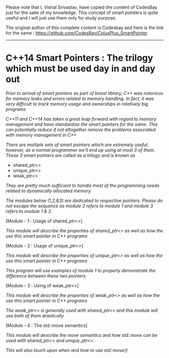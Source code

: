 Please note that I, Vishal Srivastav, have copied the content of CodesBay just for the sake of my knowledge. This concept of smart pointers is quite useful and I will just use them only for study purpose.

The original author of this complete content is Codesbay and here is the link for the same : https://github.com/CodesBay/CplusPlus_SmartPointer

------------------------------------------


# C++14 Smart Pointers : The trilogy which must be used day in and day out

*Prior to arrival of smart pointers as part of boost library, C++ was notorious for memory leaks and errors related to memory handling. In fact, it was very difficult to track memory usage and ownerships in relatively big programs*

*C++11 and C++14 has taken a great leap forward with regard to memory management and have standardize the smart pointers for the same. This can potentially reduce if not altogether remove the problems associated with memory management in C++*

*There are multiple sets of smart pointers which are extremely useful, however, as a normal programmer we'll end up using at most 3 of them. These 3 smart pointers are called as a trilogy and is known as*

* shared_ptr<>
* unique_ptr<>
* weak_ptr<>

*They are pretty much sufficient to handle most of the programming needs related to dynamically allocated memory.*

*The modules below (1,2,&3) are dedicated to respective pointers. Please do not escape the sequence as module 2 refers to module 1 and module 3 refers to module 1 & 2.*

[Module - 1 : Usage of shared_ptr<>]

*This module will describe the properties of shared_ptr<> as well as how the use this smart pointer in C++ programs*

[Module - 2 : Usage of unique_ptr<>]

*This module will describe the properties of unique_ptr<> as well as how the use this smart pointer in C++ programs*

*This program will use examples of module 1 to properly demonstrate the difference between these two pointers.*

[Module - 3 : Using of weak_ptr<>]

*This module will describe the properties of weak_ptr<> as well as how the use this smart pointer in C++ programs*

*The weak_ptr<> is generally used with shared_ptr<> and this module will use both of them drastically*

[Module - 4 : The std::move semantics]

*This module will describe the move semantics and how std::move can be used with shared_ptr<> and unique_ptr<>.*

*This will also touch upon when and how to use std::move()*
